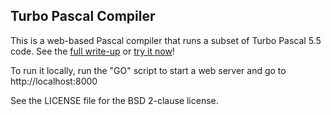 Turbo Pascal Compiler
---------------------

This is a web-based Pascal compiler that runs a subset of Turbo Pascal 5.5 code.
See the [full write-up](http://www.teamten.com/lawrence/projects/turbo_pascal_compiler/) or
[try it now](http://lkesteloot.github.io/turbopascal/)!

To run it locally, run the "GO" script to start a web server and go to
http://localhost:8000

See the LICENSE file for the BSD 2-clause license.
